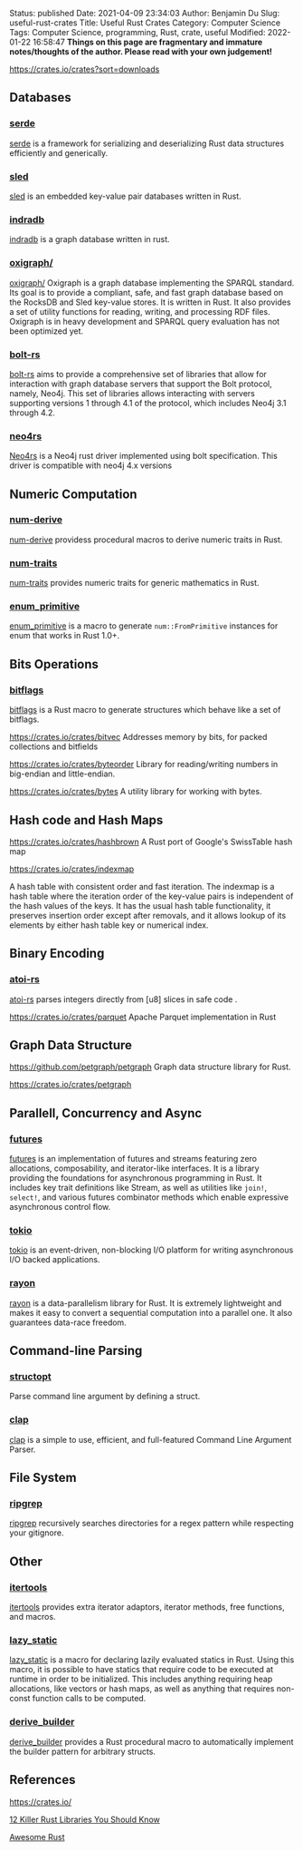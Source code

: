 Status: published
Date: 2021-04-09 23:34:03
Author: Benjamin Du
Slug: useful-rust-crates
Title: Useful Rust Crates
Category: Computer Science
Tags: Computer Science, programming, Rust, crate, useful
Modified: 2022-01-22 16:58:47
**Things on this page are fragmentary and immature notes/thoughts of the author. Please read with your own judgement!**

https://crates.io/crates?sort=downloads

## Databases

### [serde](https://crates.io/crates/serde)
[serde](https://crates.io/crates/serde)
is a framework for serializing and deserializing Rust data structures efficiently and generically.

### [sled](https://github.com/spacejam/sled)
[sled](https://github.com/spacejam/sled)
is an embedded key-value pair databases written in Rust.

### [indradb](https://github.com/indradb/indradb)
[indradb](https://github.com/indradb/indradb)
is a graph database written in rust.

### [oxigraph/](https://github.com/oxigraph/oxigraph/)
[oxigraph/](https://github.com/oxigraph/oxigraph/)
Oxigraph is a graph database implementing the SPARQL standard.
Its goal is to provide a compliant, safe, 
and fast graph database based on the RocksDB and Sled key-value stores. 
It is written in Rust. 
It also provides a set of utility functions for reading, writing, and processing RDF files.
Oxigraph is in heavy development and SPARQL query evaluation has not been optimized yet.

### [bolt-rs](https://github.com/lucis-fluxum/bolt-rs)
[bolt-rs](https://github.com/lucis-fluxum/bolt-rs)
aims to provide a comprehensive set of libraries 
that allow for interaction with graph database servers 
that support the Bolt protocol, namely, Neo4j. 
This set of libraries allows interacting with servers 
supporting versions 1 through 4.1 of the protocol, 
which includes Neo4j 3.1 through 4.2.

### [neo4rs](https://github.com/yehohanan7/neo4rs)
[Neo4rs](https://github.com/yehohanan7/neo4rs)
is a Neo4j rust driver implemented using bolt specification.
This driver is compatible with neo4j 4.x versions

## Numeric Computation

### [num-derive](https://crates.io/crates/num-derive)
[num-derive](https://crates.io/crates/num-derive)
providess procedural macros to derive numeric traits in Rust.

### [num-traits](https://crates.io/crates/num-traits)
[num-traits](https://crates.io/crates/num-traits)
provides numeric traits for generic mathematics in Rust.

### [enum_primitive](https://crates.io/crates/enum_primitive)
[enum_primitive](https://crates.io/crates/enum_primitive)
is a macro to generate `num::FromPrimitive` instances for enum that works in Rust 1.0+.

## Bits Operations 

### [bitflags](https://crates.io/crates/bitflags)
[bitflags](https://crates.io/crates/bitflags)
is a Rust macro to generate structures which behave like a set of bitflags.

https://crates.io/crates/bitvec
Addresses memory by bits, for packed collections and bitfields

https://crates.io/crates/byteorder
Library for reading/writing numbers in big-endian and little-endian.

https://crates.io/crates/bytes
A utility library for working with bytes.

## Hash code and Hash Maps

https://crates.io/crates/hashbrown
A Rust port of Google's SwissTable hash map

https://crates.io/crates/indexmap

A hash table with consistent order and fast iteration. The indexmap is a hash table where the iteration order of the key-value pairs is independent of the hash values of the keys. It has the usual hash table functionality, it preserves insertion order except after removals, and it allows lookup of its elements by either hash table key or numerical index.



## Binary Encoding

### [atoi-rs](https://github.com/pacman82/atoi-rs)

[atoi-rs](https://github.com/pacman82/atoi-rs)
parses integers directly from [u8] slices in safe code
.

https://crates.io/crates/parquet
Apache Parquet implementation in Rust


## Graph Data Structure

https://github.com/petgraph/petgraph
Graph data structure library for Rust.

https://crates.io/crates/petgraph

## Parallell, Concurrency and Async
### [futures](https://crates.io/crates/futures)
[futures](https://crates.io/crates/futures)
is an implementation of futures and streams featuring zero allocations, 
composability, and iterator-like interfaces.
It is a library providing the foundations for asynchronous programming in Rust. 
It includes key trait definitions like Stream, 
as well as utilities like `join!`, `select!`, 
and various futures combinator methods which enable expressive asynchronous control flow.

### [tokio](https://crates.io/crates/tokio)
[tokio](https://crates.io/crates/tokio)
is an event-driven, non-blocking I/O platform for writing asynchronous I/O backed applications.

### [rayon](https://crates.io/crates/rayon)
[rayon](https://crates.io/crates/rayon)
is a data-parallelism library for Rust. 
It is extremely lightweight and makes it easy to convert a sequential computation into a parallel one. 
It also guarantees data-race freedom. 

## Command-line Parsing

### [structopt](https://crates.io/crates/structopt)
Parse command line argument by defining a struct.

### [clap](https://crates.io/crates/clap)
[clap](https://crates.io/crates/clap)
is a simple to use, efficient, and full-featured Command Line Argument Parser.

## File System

### [ripgrep](https://github.com/BurntSushi/ripgrep)
[ripgrep](https://github.com/BurntSushi/ripgrep)
recursively searches directories for a regex pattern while respecting your gitignore.



## Other

### [itertools](https://crates.io/crates/itertools)
[itertools](https://crates.io/crates/itertools)
provides extra iterator adaptors, iterator methods, free functions, and macros.

### [lazy_static](https://crates.io/crates/lazy_static)
[lazy_static](https://crates.io/crates/lazy_static)
is a macro for declaring lazily evaluated statics in Rust.
Using this macro, 
it is possible to have statics that require code to be executed at runtime in order to be initialized. 
This includes anything requiring heap allocations, 
like vectors or hash maps, 
as well as anything that requires non-const function calls to be computed.

### [derive_builder](https://crates.io/crates/derive_builder)
[derive_builder](https://crates.io/crates/derive_builder)
provides a Rust procedural macro to automatically implement the builder pattern for arbitrary structs.


## References

https://crates.io/

[12 Killer Rust Libraries You Should Know](https://jondot.medium.com/12-killer-rust-libraries-you-should-know-c60bab07624f)

[Awesome Rust](https://github.com/rust-unofficial/awesome-rust)
